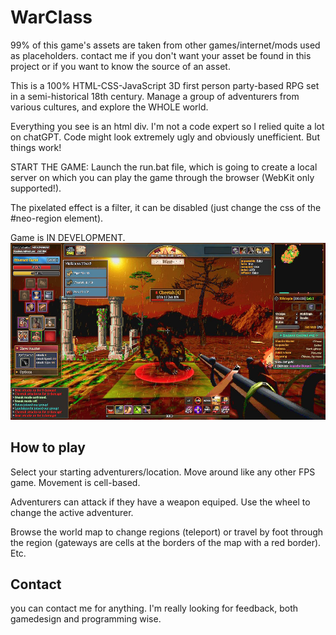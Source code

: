 
# WarClass


99% of this game's assets are taken from other games/internet/mods used as placeholders.
contact me if you don't want your asset be found in this project or if you want to know the source of an asset.


This is a 100% HTML-CSS-JavaScript 3D first person party-based RPG set in a semi-historical 18th century.
Manage a group of adventurers from various cultures, and explore the WHOLE world.

Everything you see is an html div. I'm not a code expert so I relied quite a lot on chatGPT. Code might look extremely ugly and obviously unefficient. But things work!

START THE GAME:
Launch the run.bat file, which is going to create a local server on which you can play the game through the browser (WebKit only supported!).

The pixelated effect is a filter, it can be disabled (just change the css of the #neo-region element).

Game is IN DEVELOPMENT.
![App Screenshot](https://github.com/haasva/WarClass-test/blob/4a994f3a3c14b226719a23c06820c8dfedd382e0/screenshot.jpg)

## How to play

Select your starting adventurers/location. Move around like any other FPS game. Movement is cell-based.

Adventurers can attack if they have a weapon equiped. Use the wheel to change the active adventurer.

Browse the world map to change regions (teleport) or travel by foot through the region (gateways are cells at the borders of the map with a red border).
Etc.

## Contact
you can contact me for anything. I'm really looking for feedback, both gamedesign and programming wise.
